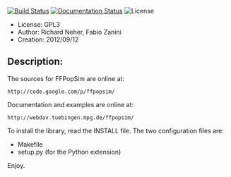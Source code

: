 [![Build Status](https://travis-ci.org/iosonofabio/ffpopsim.svg?branch=master)](https://travis-ci.org/iosonofabio/ffpopsim)
[![Documentation Status](https://readthedocs.org/projects/ffpopsim/badge/?version=latest)](https://readthedocs.org/projects/ffpopsim/?badge=latest)
![License](https://img.shields.io/badge/license-GPL3-blue.svg)

* License:	GPL3
* Author:	Richard Neher, Fabio Zanini
* Creation:	2012/09/12

Description:
------------
The sources for FFPopSim are online at:

	http://code.google.com/p/ffpopsim/

Documentation and examples are online at:

	http://webdav.tuebingen.mpg.de/ffpopsim/

To install the library, read the INSTALL file.
The two configuration files are:

- Makefile
- setup.py (for the Python extension)

Enjoy.
